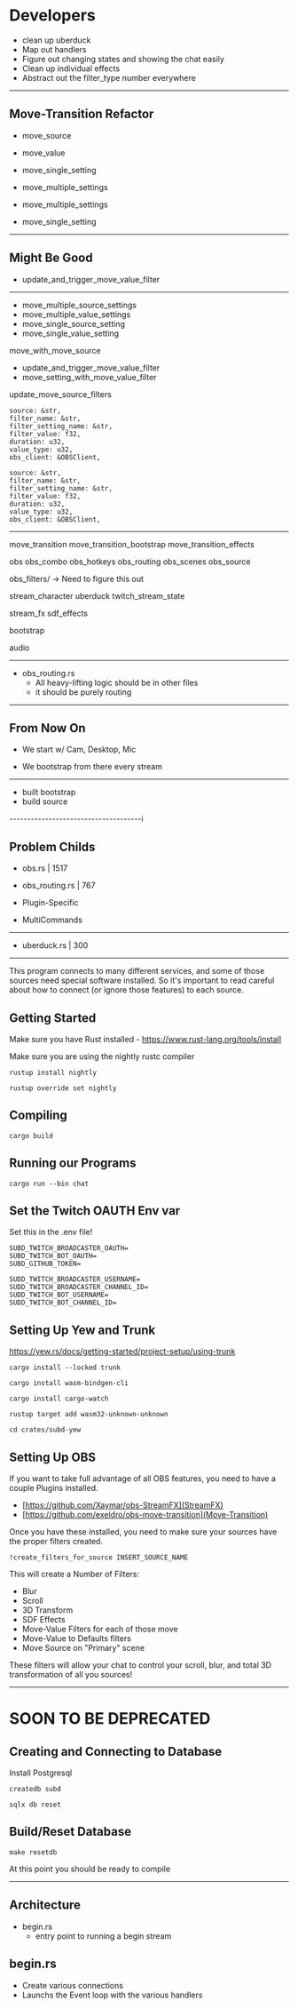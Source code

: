 # Developers

- clean up uberduck
- Map out handlers
- Figure out changing states and showing the chat easily
- Clean up individual effects
- Abstract out the filter_type number everywhere

---

## Move-Transition Refactor

- move_source
- move_value

- move_single_setting
- move_multiple_settings

- move_multiple_settings
- move_single_setting

-----

## Might Be Good

- update_and_trigger_move_value_filter

----

- move_multiple_source_settings
- move_multiple_value_settings
- move_single_source_setting
- move_single_value_setting

move_with_move_source

- update_and_trigger_move_value_filter
- move_setting_with_move_value_filter

update_move_source_filters

    source: &str,
    filter_name: &str,
    filter_setting_name: &str,
    filter_value: f32,
    duration: u32,
    value_type: u32,
    obs_client: &OBSClient,

    source: &str,
    filter_name: &str,
    filter_setting_name: &str,
    filter_value: f32,
    duration: u32,
    value_type: u32,
    obs_client: &OBSClient,
---

move_transition
move_transition_bootstrap
move_transition_effects

obs
obs_combo
obs_hotkeys
obs_routing
obs_scenes
obs_source

obs_filters/
    -> Need to figure this out

stream_character
uberduck
twitch_stream_state


stream_fx
sdf_effects

bootstrap

audio

----

- obs_routing.rs
    - All heavy-lifting logic should be in other files
    - it should be purely routing

------------------------

## From Now On

- We start w/ Cam, Desktop, Mic

- We bootstrap from there every stream

----

- built bootstrap
- build source



-------------------------------------i

## Problem Childs

- obs.rs         | 1517
- obs_routing.rs | 767

- Plugin-Specific
- MultiCommands

----------------------------------

- uberduck.rs    | 300

---------------------------------------------------

This program connects to many different services, and some of those sources need
special software installed. So it's important to read careful about how to
connect (or ignore those features) to each source.

## Getting Started

Make sure you have Rust installed
    - https://www.rust-lang.org/tools/install

Make sure you are using the nightly rustc compiler

```
rustup install nightly

rustup override set nightly
```

## Compiling


```
cargo build
```

## Running our Programs

```
cargo run --bin chat
```

## Set the Twitch OAUTH Env var

Set this in the .env file!

```
SUBD_TWITCH_BROADCASTER_OAUTH=
SUBD_TWITCH_BOT_OAUTH=
SUBD_GITHUB_TOKEN=

SUDD_TWITCH_BROADCASTER_USERNAME=
SUDD_TWITCH_BROADCASTER_CHANNEL_ID=
SUDD_TWITCH_BOT_USERNAME=
SUDD_TWITCH_BOT_CHANNEL_ID=
```

## Setting Up Yew and Trunk

https://yew.rs/docs/getting-started/project-setup/using-trunk

```
cargo install --locked trunk

cargo install wasm-bindgen-cli

cargo install cargo-watch

rustup target add wasm32-unknown-unknown
```

```
cd crates/subd-yew
```

## Setting Up OBS

If you want to take full advantage of all OBS features, you need to have a
couple Plugins installed.

- [https://github.com/Xaymar/obs-StreamFX](StreamFX)
- [https://github.com/exeldro/obs-move-transition](Move-Transition)

Once you have these installed, you need to make sure your sources have the
proper filters created.

```
!create_filters_for_source INSERT_SOURCE_NAME
```

This will create a Number of Filters:

- Blur
- Scroll
- 3D Transform
- SDF Effects
- Move-Value Filters for each of those move
- Move-Value to Defaults filters
- Move Source on "Primary" scene

These filters will allow your chat to control your scroll, blur, and total 3D
transformation of all you sources!

---

# SOON TO BE DEPRECATED

## Creating and Connecting to Database

Install Postgresql

```
createdb subd
```

```
sqlx db reset
```

## Build/Reset Database

```
make resetdb
```

At this point you should be ready to compile


----

## Architecture

- begin.rs
    - entry point to running a begin stream

## begin.rs

- Create various connections
- Launchs the Event loop with the various handlers
